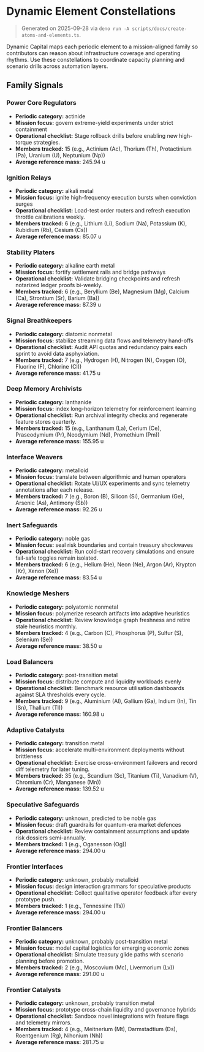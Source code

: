 # Dynamic Element Constellations

> Generated on 2025-09-28 via
> `deno run -A scripts/docs/create-atoms-and-elements.ts`.

Dynamic Capital maps each periodic element to a mission-aligned family so
contributors can reason about infrastructure coverage and operating rhythms. Use
these constellations to coordinate capacity planning and scenario drills across
automation layers.

## Family Signals

### Power Core Regulators

- **Periodic category:** actinide
- **Mission focus:** govern extreme-yield experiments under strict containment
- **Operational checklist:** Stage rollback drills before enabling new
  high-torque strategies.
- **Members tracked:** 15 (e.g., Actinium (Ac), Thorium (Th), Protactinium (Pa),
  Uranium (U), Neptunium (Np))
- **Average reference mass:** 245.94 u

### Ignition Relays

- **Periodic category:** alkali metal
- **Mission focus:** ignite high-frequency execution bursts when conviction
  surges
- **Operational checklist:** Load-test order routers and refresh execution
  throttle calibrations weekly.
- **Members tracked:** 6 (e.g., Lithium (Li), Sodium (Na), Potassium (K),
  Rubidium (Rb), Cesium (Cs))
- **Average reference mass:** 85.07 u

### Stability Platers

- **Periodic category:** alkaline earth metal
- **Mission focus:** fortify settlement rails and bridge pathways
- **Operational checklist:** Validate bridging checkpoints and refresh notarized
  ledger proofs bi-weekly.
- **Members tracked:** 6 (e.g., Beryllium (Be), Magnesium (Mg), Calcium (Ca),
  Strontium (Sr), Barium (Ba))
- **Average reference mass:** 87.39 u

### Signal Breathkeepers

- **Periodic category:** diatomic nonmetal
- **Mission focus:** stabilize streaming data flows and telemetry hand-offs
- **Operational checklist:** Audit API quotas and redundancy pairs each sprint
  to avoid data asphyxiation.
- **Members tracked:** 7 (e.g., Hydrogen (H), Nitrogen (N), Oxygen (O), Fluorine
  (F), Chlorine (Cl))
- **Average reference mass:** 41.75 u

### Deep Memory Archivists

- **Periodic category:** lanthanide
- **Mission focus:** index long-horizon telemetry for reinforcement learning
- **Operational checklist:** Run archival integrity checks and regenerate
  feature stores quarterly.
- **Members tracked:** 15 (e.g., Lanthanum (La), Cerium (Ce), Praseodymium (Pr),
  Neodymium (Nd), Promethium (Pm))
- **Average reference mass:** 155.95 u

### Interface Weavers

- **Periodic category:** metalloid
- **Mission focus:** translate between algorithmic and human operators
- **Operational checklist:** Rotate UI/UX experiments and sync telemetry
  annotations after each release.
- **Members tracked:** 7 (e.g., Boron (B), Silicon (Si), Germanium (Ge), Arsenic
  (As), Antimony (Sb))
- **Average reference mass:** 92.26 u

### Inert Safeguards

- **Periodic category:** noble gas
- **Mission focus:** seal risk boundaries and contain treasury shockwaves
- **Operational checklist:** Run cold-start recovery simulations and ensure
  fail-safe toggles remain isolated.
- **Members tracked:** 6 (e.g., Helium (He), Neon (Ne), Argon (Ar), Krypton
  (Kr), Xenon (Xe))
- **Average reference mass:** 83.54 u

### Knowledge Meshers

- **Periodic category:** polyatomic nonmetal
- **Mission focus:** polymerize research artifacts into adaptive heuristics
- **Operational checklist:** Review knowledge graph freshness and retire stale
  heuristics monthly.
- **Members tracked:** 4 (e.g., Carbon (C), Phosphorus (P), Sulfur (S), Selenium
  (Se))
- **Average reference mass:** 38.50 u

### Load Balancers

- **Periodic category:** post-transition metal
- **Mission focus:** distribute compute and liquidity workloads evenly
- **Operational checklist:** Benchmark resource utilisation dashboards against
  SLA thresholds every cycle.
- **Members tracked:** 9 (e.g., Aluminium (Al), Gallium (Ga), Indium (In), Tin
  (Sn), Thallium (Tl))
- **Average reference mass:** 160.98 u

### Adaptive Catalysts

- **Periodic category:** transition metal
- **Mission focus:** accelerate multi-environment deployments without
  brittleness
- **Operational checklist:** Exercise cross-environment failovers and record
  diff telemetry for later tuning.
- **Members tracked:** 35 (e.g., Scandium (Sc), Titanium (Ti), Vanadium (V),
  Chromium (Cr), Manganese (Mn))
- **Average reference mass:** 139.52 u

### Speculative Safeguards

- **Periodic category:** unknown, predicted to be noble gas
- **Mission focus:** draft guardrails for quantum-era market defences
- **Operational checklist:** Review containment assumptions and update risk
  dossiers semi-annually.
- **Members tracked:** 1 (e.g., Oganesson (Og))
- **Average reference mass:** 294.00 u

### Frontier Interfaces

- **Periodic category:** unknown, probably metalloid
- **Mission focus:** design interaction grammars for speculative products
- **Operational checklist:** Collect qualitative operator feedback after every
  prototype push.
- **Members tracked:** 1 (e.g., Tennessine (Ts))
- **Average reference mass:** 294.00 u

### Frontier Balancers

- **Periodic category:** unknown, probably post-transition metal
- **Mission focus:** model capital logistics for emerging economic zones
- **Operational checklist:** Simulate treasury glide paths with scenario
  planning before promotion.
- **Members tracked:** 2 (e.g., Moscovium (Mc), Livermorium (Lv))
- **Average reference mass:** 291.00 u

### Frontier Catalysts

- **Periodic category:** unknown, probably transition metal
- **Mission focus:** prototype cross-chain liquidity and governance hybrids
- **Operational checklist:** Sandbox novel integrations with feature flags and
  telemetry mirrors.
- **Members tracked:** 4 (e.g., Meitnerium (Mt), Darmstadtium (Ds), Roentgenium
  (Rg), Nihonium (Nh))
- **Average reference mass:** 281.75 u
